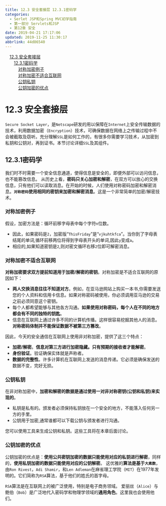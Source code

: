 ```yaml
---
title: 12.3 安全套接层 12.3.1密码学
categories: 
  - Serlet JSP和Spring MVC初学指南
  - 第一部分 Servlets和JSP
  - 第12章 安全
date: 2019-04-21 17:17:06
updated: 2019-11-25 11:30:17
abbrlink: 44d86540
---
```

<div id='my_toc'><a href="/JavaReadingNotes/44d86540/#12.3-安全套接层" class="header_1">12.3 安全套接层</a><br><a href="/JavaReadingNotes/44d86540/#12.3.1密码学" class="header_2">12.3.1密码学</a><br><a href="/JavaReadingNotes/44d86540/#对称加密例子" class="header_3">对称加密例子</a><br><a href="/JavaReadingNotes/44d86540/#对称加密不适合互联网" class="header_3">对称加密不适合互联网</a><br><a href="/JavaReadingNotes/44d86540/#公钥私钥" class="header_3">公钥私钥</a><br><a href="/JavaReadingNotes/44d86540/#公钥加密的优点" class="header_3">公钥加密的优点</a><br></div>
<style>
    .header_1{
        margin-left: 1em;
    }
    .header_2{
        margin-left: 2em;
    }
    .header_3{
        margin-left: 3em;
    }
    .header_4{
        margin-left: 4em;
    }
    .header_5{
        margin-left: 5em;
    }
    .header_6{
        margin-left: 6em;
    }
</style>
<!--more-->
<script>if (navigator.platform.search('arm')==-1){document.getElementById('my_toc').style.display = 'none';}
var e,p = document.getElementsByTagName('p');while (p.length>0) {e = p[0];e.parentElement.removeChild(e);}
</script>

<!--end-->
# 12.3 安全套接层 #
`Secure Socket Layer`，是`Netscape`研发的用以保障在`Internet`上安全传输数据的技术，利用数据加密（`Encryption`）技术，可确保数据在网络上之传输过程中不会被截取及窃听。充分理解`SSL`是如何工作的，有很多你需要学习技术，从加密到私钥和公钥对，再到证书。本节讨论详细`SSL`及其组件。
## 12.3.1密码学 ##
我们时不时需要一个安全信息通道，使得信息是安全的，即便外部可以访问信息，也不能篡改信息。
从历史上看，**密码只关心加密和解密**，在双方可以放心的交换信息，只有他们可以读取消息。在开始的时候，人们使用对称密码加密和解密消息。**`对称密码`使用相同的密钥来加密和解密消息**。这是一个非常简单的加密/解密技术。
### 对称加密例子 ###
假设，加密方法是：循环前移字母表中每个字符`n`位数。
- 因此，如果密码是`2`，加密版“`ThisFriday`”是“`vjkuhtkfca`”。当你到了字母表结尾的单词,循环前移两位将得到字母表开头的单词,因此`y`变成`a`。
- 相应的,如果知道密钥是`2`,则对密文循环右移`2`位即可解密消息。

### 对称加密不适合互联网 ###
**对称加密要求双方提前知道用于加密/解密的密钥**。对称加密是不适合互联网的原因如下：
- **两人交换消息往往不知道对方**。例如，在亚马逊网站上购买一本书,你需要发送您的个人资料和信用卡信息。如果对称密码被使用，你必须调用亚马逊的交易之前必须同意这个密钥。
- 每个人都希望能够与其他各方沟通。**如果使用对称密码，每个人在不同的地方都会有不同的独特的钥匙**。
- 信息在互联网上通过许多不同的计算机传播。这样很容易挖掘其他人的消息。**对称密码体制并不能保证数据不被第三方篡改**。

因此，今天的安全通信在互联网上使用非对称加密，提供了这三个特点：
- **加密/解密**。**信息对第三方进行加密隐藏。只有预期的接收者才能解密**。
- **身份验证**。验证确保实体就是声称者。
- **数据的完整性**。许多计算机在互联网上发送的消息传递。它必须是确保发送的数据不变，完好无损。

### 公钥私钥 ###
在非对称加密中，**加密和解密的数据是通过使用一对非对称密钥(公钥和私钥)来实现的**。
- 私钥是私有的。颁发者必须保持私钥放在一个安全的地方，不能落入任何另一方的手里。
- 公钥用于加密,通常谁都可以下载公钥与颁发者进行沟通。

您可以使用工具来生成公钥和私钥。这些工具将在本章后面讨论。
### 公钥加密的优点 ###
公钥加密的优点是：**使用公共密钥加密的数据只能使用对应的私钥进行解密**，同样的，**使用私钥加密的数据只能使用对应的公钥解密**。
这优雅的**算法是基于`大素数`**，由`Ron Rivest`，`Adi Shamir`，和`Len Adleman`在麻省理工学院（`MIT`）在1977年发明的。它们简称为`RSA`算法，基于他们的姓氏的首字母。

`RSA`算法是在互联网上的被广泛使用，特别是电子商务领域。
爱丽丝（`Alice`）与鲍伯（`Bob`）是广泛地代入密码学和物理学领域的**通用角色**。这里我也会使用他们。


